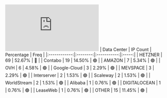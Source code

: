 ![Diagramm](https://github.com/obajay/StateSync-snapshots/blob/main/Projects/Dymension/1/README.md)
| Data Center | IP Count | Percentage | Freq |
|:------------:|:--------:|:-----------:|:-----:|
| HETZNER | 69 | 52.67% | 🔴 |
| Contabo | 19 | 14.50% | 🟢 |
| AMAZON | 7 | 5.34% | 🟢 |
| OVH | 6 | 4.58% | 🟢 |
| Google-Cloud | 3 | 2.29% | 🟢 |
| MEVSPACE | 3 | 2.29% | 🟢 |
| Interserver | 2 | 1.53% | 🟢 |
| Scaleway | 2 | 1.53% | 🟢 |
| WorldStream | 2 | 1.53% | 🟢 |
| Alibaba | 1 | 0.76% | 🟢 |
| DIGITALOCEAN | 1 | 0.76% | 🟢 |
| LeaseWeb | 1 | 0.76% | 🟢 |
| OTHER | 15 | 11.45% | 🟢 |
